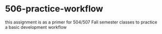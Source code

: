 # 506-practice-workflow
this assignment is as a primer for 504/507 Fall semester classes to practice a basic development workflow
